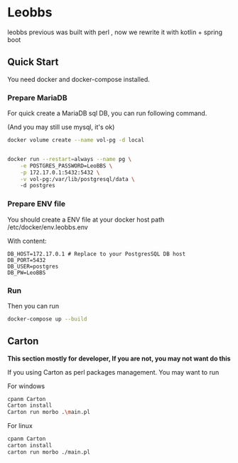 # Leobbs

leobbs previous was built with perl , now we rewrite it with kotlin + spring boot

## Quick Start

You need docker and docker-compose installed.
### Prepare MariaDB


For quick create a MariaDB sql DB, you can run following command. 

(And you may still use mysql, it's ok)

```bash
docker volume create --name vol-pg -d local


docker run --restart=always --name pg \
    -e POSTGRES_PASSWORD=LeoBBS \
    -p 172.17.0.1:5432:5432 \
    -v vol-pg:/var/lib/postgresql/data \ 
    -d postgres
```

### Prepare ENV file

You should create a ENV file at your docker host  path /etc/docker/env.leobbs.env

With content:

```
DB_HOST=172.17.0.1 # Replace to your PostgresSQL DB host
DB_PORT=5432
DB_USER=postgres
DB_PW=LeoBBS
``` 
### Run
Then you can run 
```bash
docker-compose up --build

```

## Carton

**This section mostly for developer, If you are not, you may not want do this**

If you using Carton as perl packages management. You may want to run

For windows 
```bash
cpanm Carton
Carton install
Carton run morbo .\main.pl

```
For linux
```bash
cpanm Carton
carton install
carton run morbo ./main.pl

```